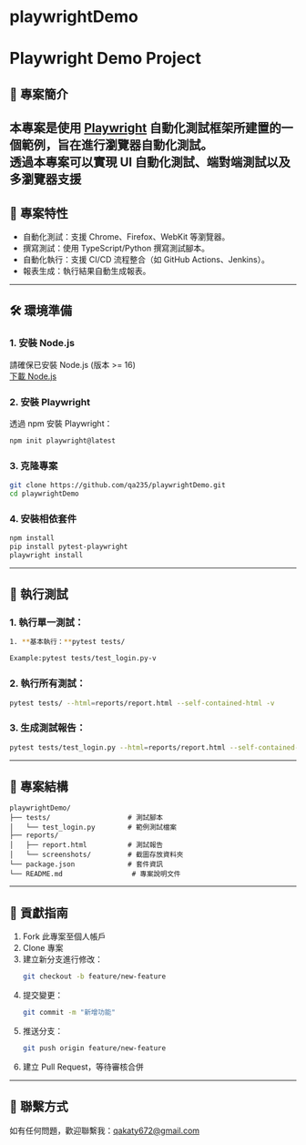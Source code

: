 # playwrightDemo

# Playwright Demo Project

## 📑 專案簡介
本專案是使用 [Playwright](https://playwright.dev/) 自動化測試框架所建置的一個範例，旨在進行瀏覽器自動化測試。  
透過本專案可以實現 UI 自動化測試、端對端測試以及多瀏覽器支援
---
## 🚀 專案特性
- 自動化測試：支援 Chrome、Firefox、WebKit 等瀏覽器。
- 撰寫測試：使用 TypeScript/Python 撰寫測試腳本。
- 自動化執行：支援 CI/CD 流程整合（如 GitHub Actions、Jenkins）。
- 報表生成：執行結果自動生成報表。

---

## 🛠️ 環境準備
### **1. 安裝 Node.js**
請確保已安裝 Node.js (版本 >= 16)  
[下載 Node.js](https://nodejs.org/)

### **2. 安裝 Playwright**
透過 npm 安裝 Playwright：  
```bash
npm init playwright@latest
```

### **3. 克隆專案**
```bash
git clone https://github.com/qa235/playwrightDemo.git
cd playwrightDemo
```
### **4. 安裝相依套件**
```bash
npm install
pip install pytest-playwright
playwright install
```

---

## 📝 執行測試
### **1. 執行單一測試：**
```bash
1. **基本執行：**pytest tests/

Example:pytest tests/test_login.py-v
```

### **2. 執行所有測試：**
```bash
pytest tests/ --html=reports/report.html --self-contained-html -v

```

### **3. 生成測試報告：**
```bash
pytest tests/test_login.py --html=reports/report.html --self-contained-html -v && start reports/report.html

```
---

## 📂 專案結構
```
playwrightDemo/
├── tests/                   # 測試腳本
│   └── test_login.py        # 範例測試檔案
├── reports/  
│   ├── report.html          # 測試報告  
│   └── screenshots/         # 截圖存放資料夾  
└── package.json             # 套件資訊
└── README.md                 # 專案說明文件
```

---

## 🌟 貢獻指南
1. Fork 此專案至個人帳戶  
2. Clone 專案  
3. 建立新分支進行修改：  
   ```bash
   git checkout -b feature/new-feature
   ```
4. 提交變更：  
   ```bash
   git commit -m "新增功能"
   ```
5. 推送分支：  
   ```bash
   git push origin feature/new-feature
   ```
6. 建立 Pull Request，等待審核合併  

---

## 📧 聯繫方式
如有任何問題，歡迎聯繫我：qakaty672@gmail.com

